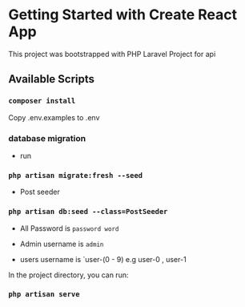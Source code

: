 # Getting Started with Create React App

This project was bootstrapped with PHP Laravel Project for api

## Available Scripts

### `composer install`

Copy .env.examples to .env

### database migration

-   run

### `php artisan migrate:fresh --seed`

-   Post seeder

### `php artisan db:seed --class=PostSeeder`

-   All Password is `password word`

-   Admin username is `admin`

-   users username is `user-(0 - 9) e.g user-0 , user-1

In the project directory, you can run:

### `php artisan serve`

